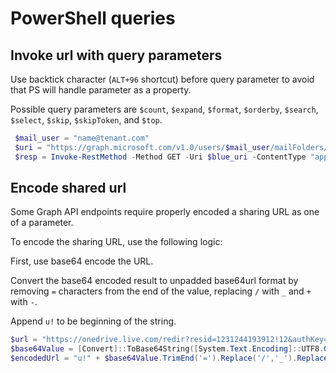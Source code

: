 # PowerShell queries

## Invoke url with query parameters
Use backtick character (`ALT+96` shortcut) before query parameter to avoid that PS will handle parameter as a property.

Possible query parameters are `$count`, `$expand`, `$format`, `$orderby`, `$search`, `$select`, `$skip`, `$skipToken`, and `$top`.

``` PowerShell
 $mail_user = "name@tenant.com"
 $uri = "https://graph.microsoft.com/v1.0/users/$mail_user/mailFolders/inbox/messages?`$filter=categories/any(a:a eq 'Green category')&count=true" 
 $resp = Invoke-RestMethod -Method GET -Uri $blue_uri -ContentType "application/json" -Headers @{Authorization=("bearer {0}" -f $accessToken)
 ```

 ## Encode shared url
Some Graph API endpoints require properly encoded a sharing URL as one of a parameter.

To encode the sharing URL, use the following logic:

First, use base64 encode the URL.

Convert the base64 encoded result to unpadded base64url format by removing `=` characters from the end of the value, replacing `/` with `_` and `+` with `-`.

Append `u!` to be beginning of the string.
``` PowerShell
$url = "https://onedrive.live.com/redir?resid=1231244193912!12&authKey=1201919!12921!1"
$base64Value = [Convert]::ToBase64String([System.Text.Encoding]::UTF8.GetBytes($url))
$encodedUrl = "u!" + $base64Value.TrimEnd('=').Replace('/','_').Replace('+','-')
```